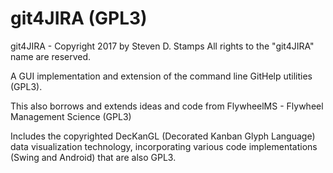 # git4JIRA (GPL3)

git4JIRA - Copyright 2017 by Steven D. Stamps
All rights to the "git4JIRA" name are reserved.

A GUI implementation and extension of the command line GitHelp utilities (GPL3).

This also borrows and extends ideas and code from FlywheelMS - Flywheel Management Science (GPL3)

Includes the copyrighted DecKanGL (Decorated Kanban Glyph Language) data visualization technology, incorporating various code implementations (Swing and Android) that are also GPL3.

